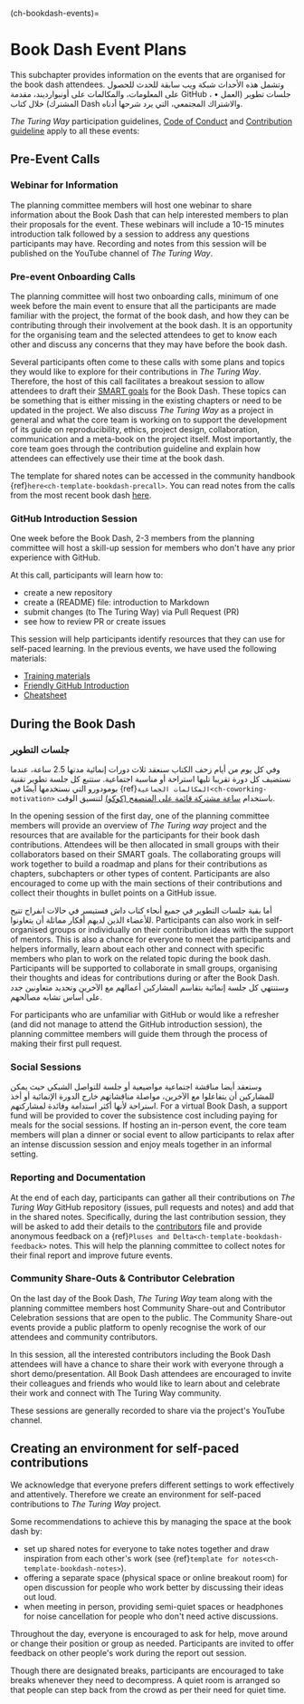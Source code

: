(ch-bookdash-events)=
# Book Dash Event Plans

This subchapter provides information on the events that are organised for the book dash attendees. وتشمل هذه الأحداث شبكة ويب سابقة للحدث للحصول على المعلومات، والمكالمات على أونبوارديند، مقدمة GitHub ، • جلسات تطوير (العمل المشترك) خلال كتاب Dash والاشتراك المجتمعي، التي يرد شرحها أدناه.

_The Turing Way_ participation guidelines, [Code of Conduct](https://the-turing-way.netlify.app/community-handbook/coc.html) and [Contribution guideline](https://github.com/alan-turing-institute/the-turing-way/blob/main/CONTRIBUTING.md) apply to all these events:

## Pre-Event Calls

### Webinar for Information

The planning committee members will host one webinar to share information about the Book Dash that can help interested members to plan their proposals for the event. These webinars will include a 10-15 minutes introduction talk followed by a session to address any questions participants may have. Recording and notes from this session will be published on the YouTube channel of _The Turing Way_.

### Pre-event Onboarding Calls

The planning committee will host two onboarding calls, minimum of one week before the main event to ensure that all the participants are made familiar with the project, the format of the book dash, and how they can be contributing through their involvement at the book dash. It is an opportunity for the organising team and the selected attendees to get to know each other and discuss any concerns that they may have before the book dash.

Several participants often come to these calls with some plans and topics they would like to explore for their contributions in _The Turing Way_. Therefore, the host of this call facilitates a breakout session to allow attendees to draft their [SMART goals](https://www.atlassian.com/blog/productivity/how-to-write-smart-goals) for the Book Dash. These topics can be something that is either missing in the existing chapters or need to be updated in the project. We also discuss _The Turing Way_ as a project in general and what the core team is working on to support the development of its guide on reproducibility, ethics, project design, collaboration, communication and a meta-book on the project itself. Most importantly, the core team goes through the contribution guideline and explain how attendees can effectively use their time at the book dash.

The template for shared notes can be accessed in the community handbook {ref}`here<ch-template-bookdash-precall>`. You can read notes from the calls from the most recent book dash [here](https://hackmd.io/@turingway).

### GitHub Introduction Session

One week before the Book Dash, 2-3 members from the planning committee will host a skill-up session for members who don't have any prior experience with GitHub.

At this call, participants will learn how to:
- create a new repository
- create a (README) file: introduction to Markdown
- submit changes (to The Turing Way) via Pull Request (PR)
- see how to review PR or create issues

This session will help participants identify resources that they can use for self-paced learning. In the previous events, we have used the following materials:
- [Training materials](https://malvikasharan.github.io/developing_collaborative_document)
- [Friendly GitHub Introduction](https://docs.google.com/presentation/d/e/2PACX-1vR-Qu4kYulSMGnnAHH9-OonNiLkaJrsolEecEkt0VD5_3PmKWePmiSQwxK3QHoq5gNsL-MJKowmgsAx/pub?start=false&loop=false&delayms=3000)
- [Cheatsheet](https://guides.github.com/pdfs/markdown-cheatsheet-online.pdf)

## During the Book Dash

### جلسات التطوير

وفي كل يوم من أيام زحف الكتاب سنعقد ثلاث دورات إنمائية مدتها 2.5 ساعة، عندما نستضيف كل دورة تقريبا تليها استراحة أو مناسبة اجتماعية. ستتبع كل جلسة تطوير تقنية بومودورو التي نستخدمها أيضًا في {ref}`المكالمات الجماعية<ch-coworking-motivation>` باستخدام [ساعة مشتركة قائمة على المتصفح (كوكو)](https://cuckoo.team/tw-bookdash) لتنسيق الوقت.

In the opening session of the first day, one of the planning committee members will provide an overview of _The Turing way_ project and the resources that are available for the participants for their book dash contributions. Attendees will be then allocated in small groups with their collaborators based on their SMART goals. The collaborating groups will work together to build a roadmap and plans for their contributions as chapters, subchapters or other types of content. Participants are also encouraged to come up with the main sections of their contributions and collect their thoughts in bullet points on a GitHub issue.

أما بقية جلسات التطوير في جميع أنحاء كتاب داش فستيسر في حالات انفراج تتيح للأعضاء الذين لديهم أفكار مماثلة أن يتعاونوا. Participants can also work in self-organised groups or individually on their contribution ideas with the support of mentors. This is also a chance for everyone to meet the participants and helpers informally, learn about each other and connect with specific members who plan to work on the related topic during the book dash. Participants will be supported to collaborate in small groups, organising their thoughts and ideas for contributions during or after the Book Dash. وستنتهي كل جلسة إنمائية بتقاسم المشاركين أعمالهم مع الآخرين وتحديد متعاونين جدد على أساس تشابه مصالحهم.

For participants who are unfamiliar with GitHub or would like a refresher (and did not manage to attend the GitHub introduction session), the planning committee members will guide them through the process of making their first pull request.

### Social Sessions

وستعقد أيضا مناقشة اجتماعية مواضيعية أو جلسة للتواصل الشبكي حيث يمكن للمشاركين أن يتفاعلوا مع الآخرين، مواصلة مناقشاتهم خارج الدورة الإنمائية أو أخذ استراحة لأنها أكثر استدامة وفائدة لمشاركتهم. For a virtual Book Dash, a support fund will be provided to cover the subsistence cost including paying for meals for the social sessions. If hosting an in-person event, the core team members will plan a dinner or social event to allow participants to relax after an intense discussion session and enjoy meals together in an informal setting.

### Reporting and Documentation

At the end of each day, participants can gather all their contributions on _The Turing Way_ GitHub repository (issues, pull requests and notes) and add that in the shared notes. Specifically, during the last contribution session, they will be asked to add their details to the [contributors](https://github.com/alan-turing-institute/the-turing-way/tree/book-dash-chapter/contributors.md) file and provide anonymous feedback on a {ref}`Pluses and Delta<ch-template-bookdash-feedback>` notes. This will help the planning committee to collect notes for their final report and improve future events.

### Community Share-Outs & Contributor Celebration

On the last day of the Book Dash, _The Turing Way_ team along with the planning committee members host Community Share-out and Contributor Celebration sessions that are open to the public. The Community Share-out events provide a public platform to openly recognise the work of our attendees and community contributors.

In this session, all the interested contributors including the Book Dash attendees will have a chance to share their work with everyone through a short demo/presentation. All Book Dash attendees are encouraged to invite their colleagues and friends who would like to learn about and celebrate their work and connect with The Turing Way community.

These sessions are generally recorded to share via the project's YouTube channel.

## Creating an environment for self-paced contributions

We acknowledge that everyone prefers different settings to work effectively and attentively. Therefore we create an environment for self-paced contributions to _The Turing Way_ project.

Some recommendations to achieve this by managing the space at the book dash by:
- set up shared notes for everyone to take notes together and draw inspiration from each other's work (see {ref}`template for notes<ch-template-bookdash-notes>`).
- offering a separate space (physical space or online breakout room) for open discussion for people who work better by discussing their ideas out loud.
- when meeting in person, providing semi-quiet spaces or headphones for noise cancellation for people who don't need active discussions.

Throughout the day, everyone is encouraged to ask for help, move around or change their position or group as needed. Participants are invited to offer feedback on other people's work during the report out session.

Though there are designated breaks, participants are encouraged to take breaks whenever they need to decompress. A quiet room is arranged so that people can step back from the crowd as per their need for quiet time.
